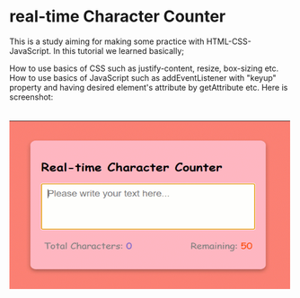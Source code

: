 # real-time Character Counter
This is a study aiming for making some practice with HTML-CSS-JavaScript.
In this tutorial we learned basically;

How to use basics of CSS such as justify-content, resize, box-sizing etc.
How to use basics of JavaScript such as addEventListener with "keyup" property and having desired element's attribute by getAttribute etc.
Here is screenshot:</br></br></br>
<img src="https://raw.githubusercontent.com/buraxta/real-timeCharacterCounter/master/CharacterCounter.gif" width="500" height="300" />
